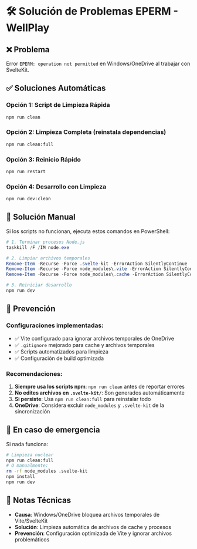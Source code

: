 # 🛠️ Solución de Problemas EPERM - WellPlay

## ❌ Problema
Error `EPERM: operation not permitted` en Windows/OneDrive al trabajar con SvelteKit.

## ✅ Soluciones Automáticas

### Opción 1: Script de Limpieza Rápida
```bash
npm run clean
```

### Opción 2: Limpieza Completa (reinstala dependencias)
```bash
npm run clean:full
```

### Opción 3: Reinicio Rápido
```bash
npm run restart
```

### Opción 4: Desarrollo con Limpieza
```bash
npm run dev:clean
```

## 🔧 Solución Manual

Si los scripts no funcionan, ejecuta estos comandos en PowerShell:

```powershell
# 1. Terminar procesos Node.js
taskkill /F /IM node.exe

# 2. Limpiar archivos temporales
Remove-Item -Recurse -Force .svelte-kit -ErrorAction SilentlyContinue
Remove-Item -Recurse -Force node_modules\.vite -ErrorAction SilentlyContinue
Remove-Item -Recurse -Force node_modules\.cache -ErrorAction SilentlyContinue

# 3. Reiniciar desarrollo
npm run dev
```

## 🚨 Prevención

### Configuraciones implementadas:
- ✅ Vite configurado para ignorar archivos temporales de OneDrive
- ✅ `.gitignore` mejorado para cache y archivos temporales
- ✅ Scripts automatizados para limpieza
- ✅ Configuración de build optimizada

### Recomendaciones:
1. **Siempre usa los scripts npm**: `npm run clean` antes de reportar errores
2. **No edites archivos en `.svelte-kit/`**: Son generados automáticamente
3. **Si persiste**: Usa `npm run clean:full` para reinstalar todo
4. **OneDrive**: Considera excluir `node_modules` y `.svelte-kit` de la sincronización

## 🔄 En caso de emergencia

Si nada funciona:
```bash
# Limpieza nuclear
npm run clean:full
# O manualmente:
rm -rf node_modules .svelte-kit
npm install
npm run dev
```

## 📝 Notas Técnicas

- **Causa**: Windows/OneDrive bloquea archivos temporales de Vite/SvelteKit
- **Solución**: Limpieza automática de archivos de cache y procesos
- **Prevención**: Configuración optimizada de Vite y ignorar archivos problemáticos
